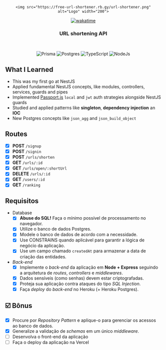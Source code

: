 <div align="center">
  
    <img src="https://free-url-shortener.rb.gy/url-shortener.png" alt="Logo" width="200">
  
[![wakatime](https://wakatime.com/badge/user/81a93aa8-8a08-415d-9a4d-3d47638f0e82/project/a2d5130f-fcd8-4b37-af99-f8f1768afff1.svg)](https://wakatime.com/badge/user/81a93aa8-8a08-415d-9a4d-3d47638f0e82/project/a2d5130f-fcd8-4b37-af99-f8f1768afff1)
  
  <h3 align="center">
     URL shortening API
  </h3>
    <br />
  
  <div align="center">

   ![Prisma](https://img.shields.io/badge/Prisma-3982CE?style=for-the-badge&logo=Prisma&logoColor=white)
   ![Postgres](https://img.shields.io/badge/PostgreSQL-316192?style=for-the-badge&logo=postgresql&logoColor=white)
   ![TypeScript](https://img.shields.io/badge/TypeScript-007ACC?style=for-the-badge&logo=typescript&logoColor=white)
   ![NodeJs](https://img.shields.io/badge/Node.js-43853D?style=for-the-badge&logo=node.js&logoColor=white)
   

  </div>
  
</div>

## What I Learned
  
  - This was my first go at NestJS
  - Applied fundamental NestJS concepts, like modules, controllers, services, guards and pipes
  - Implemented [Passport.js](https://www.passportjs.org/) `local` and `jwt` auth strategies alongside NestJS guards
  - Studied and applied patterns like **singleton**, **dependency injection** an **IOC**
  - New Postgres concepts like `json_agg` and `json_build_object`
   
## Routes

  - [X] **POST** `/signup`
  - [X] **POST** `/signin`
  - [X] **POST** `/urls/shorten`
  - [X] **GET** `/urls/:id`
  - [X] **GET** `/urls/open/:shortUrl`
  - [X] **DELETE** `/urls/:id`
  - [X] **GET** `/users/:id`
  - [X] **GET** `/ranking`

## Requisitos

- Database
  - [X]  **Abuse do SQL!** Faça o mínimo possível de processamento no navegador.
  - [X]  Utilize o banco de dados Postgres.
  - [X]  Modele o banco de dados de acordo com a necessidade.
  - [X]  Use CONSTRAINS quando aplicável para garantir a lógica de negócio da aplicação.
  - [X]  Use um campo chamado `createdAt` para armazenar a data de criação das entidades.
- *Back-end*
  - [X]  Implemente o *back-end* da aplicação em **Node + Express** seguindo a arquitetura de *routes*, *controllers* e *middlewares*.
  - [X]  Dados sensíveis (como senhas) devem estar criptografadas.
  - [X]  Proteja sua aplicação contra ataques do tipo *SQL Injection*.
  - [X]  Faça *deploy* do *back-end* no Heroku (+ Heroku Postgres).

## ☑️ Bônus

  - [X]  Procure por *Repository Pattern* e aplique-o para gerenciar os acessos ao banco de dados.
  - [X]  Generalize a validação de *schemas* em um único *middleware*.
  - [ ]  Desenvolva o front-end da aplicação 
  - [ ]  Faça o deploy da aplicação na Vercel

